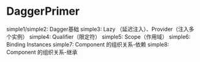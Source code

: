 # DaggerPrimer

simple1/simple2: Dagger基础
simple3: Lazy （延迟注入）、Provider（注入多个实例）
simple4: Qualifier（限定符）
simple5: Scope（作用域）
simple6: Binding Instances
simple7: Component 的组织关系-依赖
simple8: Component 的组织关系-继承
